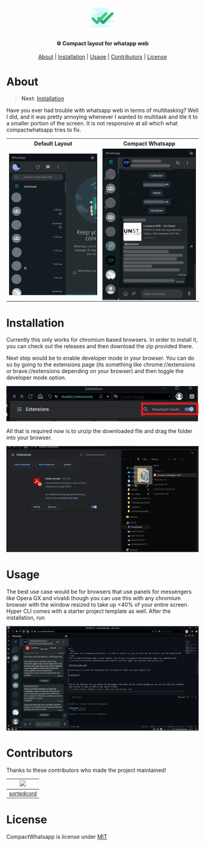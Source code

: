<h1 align="center">
  <img src="icons/icon48.png" height="64" alt="hypecli">
</h1>

<h4 align="center">⚙ Compact layout for whatapp web</h4>

<p align="center">
  <a href="#about">About</a> | 
  <a href="#installation">Installation</a> | 
  <a href="#usage">Usage</a> | 
  <a href="#contributors">Contributors</a> |
  <a href="#license">License</a>
</p> 

# About

> **Next**: [Installation](#installation)

Have you ever had trouble with whatsapp web in terms of multitasking? Well I did, and it was pretty annoying whenever I wanted to multitask and tile it to a smaller portion of the screen. It is not responsive at all which what compactwhatsapp tries to fix.

<table>
    <tr>
        <th>Default Layout
        <th>Compact Whatsapp
    </tr>
    <tr>
        <td><img align="center" src="screenshots/default.png" />
        <td><img align="center" src="screenshots/wscompact.png" />
    <tr>
</table>

<div id="installation">
  <h1> Installation </h1>
  <p>Currently this only works for chromium based browsers. In order to install it, you can check out the releases and then download the zip provided there.</p>
  <p>Next step would be to enable developer mode in your browser. You can do so by going to the extensions page (its something like chrome://extensions or brave://extensions depending on your browser) and then toggle the developer mode option.</p>

  ![devmode](screenshots/dev_mode.png)

  <p>All that is required now is to unzip the downloaded file and drag the folder into your browser.</p>

  ![drag](screenshots/drag.gif)
</div>

# Usage
The best use case would be for browsers that use panels for messengers like Opera GX and vivaldi though you can use this with any chromium browser with the window resized to take up <40% of your entire screen.
Hyper CLI comes with a starter project template as well. After the installation, run 

![usage](screenshots/usage.png)


# Contributors
<!-- > For contirbuting, see [CONTRIBUTING.md](https://github.com/serumstudio/hype/tree/main/CONTRIBUTING.md) -->

Thanks to these contributors who made the project maintained!

| ![](https://github.com/sortedcord.png?size=50)   |
|:-------------------------------------------:|
| [sortedcord](https://www.github.com/sortedcord)     |

<div id="license">
  <h1> License </h1>
  <p> CompactWhatsapp is license under <a href="https://github.com/sortedcord/compactwhatsapp/blob/master/LICENSE">MIT</a> </p>
</div>